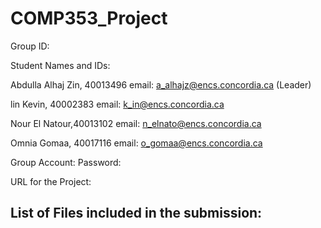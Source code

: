 # COMP353_Project
 
 
 Group ID:
 
 Student Names and IDs:
 
Abdulla Alhaj Zin, 40013496 
email: a_alhajz@encs.concordia.ca (Leader)

lin	Kevin, 40002383
email: k_in@encs.concordia.ca

Nour El Natour,40013102
email: n_elnato@encs.concordia.ca

Omnia Gomaa, 40017116 
email: o_gomaa@encs.concordia.ca

Group Account:
Password:

URL for the Project:

List of Files included in the submission:
------------------------------------------


